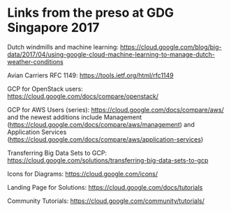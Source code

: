 # Links from the preso at GDG Singapore 2017
Dutch windmills and machine learning: https://cloud.google.com/blog/big-data/2017/04/using-google-cloud-machine-learning-to-manage-dutch-weather-conditions

Avian Carriers RFC 1149: https://tools.ietf.org/html/rfc1149

GCP for OpenStack users: https://cloud.google.com/docs/compare/openstack/

GCP for AWS Users (series): https://cloud.google.com/docs/compare/aws/ and the newest additions include Management (https://cloud.google.com/docs/compare/aws/management) and Application Services (https://cloud.google.com/docs/compare/aws/application-services)

Transferring Big Data Sets to GCP: https://cloud.google.com/solutions/transferring-big-data-sets-to-gcp

Icons for Diagrams: https://cloud.google.com/icons/

Landing Page for Solutions: https://cloud.google.com/docs/tutorials

Community Tutorials: https://cloud.google.com/community/tutorials/
